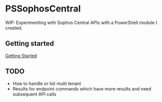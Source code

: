 # PSSophosCentral

WIP: Experimenting with Sophos Central APIs with a PowerShell module I created.

## Getting started

[Getting Started](https://developer.sophos.com/getting-started-organization)

## TODO

- How to handle or list multi tenant
- Results for endpoint commands which have more results and need subsequent API calls
